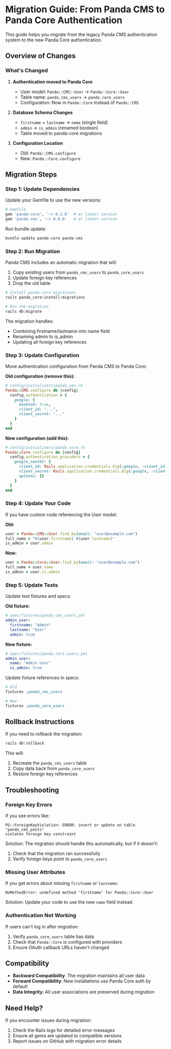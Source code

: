 # Migration Guide: From Panda CMS to Panda Core Authentication

This guide helps you migrate from the legacy Panda CMS authentication system to the new Panda Core authentication.

## Overview of Changes

### What's Changed

1. **Authentication moved to Panda Core**
   - User model: `Panda::CMS::User` → `Panda::Core::User`
   - Table name: `panda_cms_users` → `panda_core_users`
   - Configuration: Now in `Panda::Core` instead of `Panda::CMS`

2. **Database Schema Changes**
   - `firstname` + `lastname` → `name` (single field)
   - `admin` → `is_admin` (renamed boolean)
   - Table moved to panda-core migrations

3. **Configuration Location**
   - Old: `Panda::CMS.configure`
   - New: `Panda::Core.configure`

## Migration Steps

### Step 1: Update Dependencies

Update your Gemfile to use the new versions:

```ruby
# Gemfile
gem 'panda-core', '~> 0.2.0'  # or latest version
gem 'panda-cms', '~> 0.8.0'   # or latest version
```

Run bundle update:
```bash
bundle update panda-core panda-cms
```

### Step 2: Run Migration

Panda CMS includes an automatic migration that will:
1. Copy existing users from `panda_cms_users` to `panda_core_users`
2. Update foreign key references
3. Drop the old table

```bash
# Install panda-core migrations
rails panda_core:install:migrations

# Run the migration
rails db:migrate
```

The migration handles:
- Combining firstname/lastname into name field
- Renaming admin to is_admin
- Updating all foreign key references

### Step 3: Update Configuration

Move authentication configuration from Panda CMS to Panda Core:

**Old configuration (remove this):**
```ruby
# config/initializers/panda_cms.rb
Panda::CMS.configure do |config|
  config.authentication = {
    google: {
      enabled: true,
      client_id: "...",
      client_secret: "..."
    }
  }
end
```

**New configuration (add this):**
```ruby
# config/initializers/panda_core.rb
Panda::Core.configure do |config|
  config.authentication_providers = {
    google_oauth2: {
      client_id: Rails.application.credentials.dig(:google, :client_id),
      client_secret: Rails.application.credentials.dig(:google, :client_secret),
      options: {}
    }
  }
end
```

### Step 4: Update Your Code

If you have custom code referencing the User model:

**Old:**
```ruby
user = Panda::CMS::User.find_by(email: "user@example.com")
full_name = "#{user.firstname} #{user.lastname}"
is_admin = user.admin
```

**New:**
```ruby
user = Panda::Core::User.find_by(email: "user@example.com")
full_name = user.name
is_admin = user.is_admin
```

### Step 5: Update Tests

Update test fixtures and specs:

**Old fixture:**
```yaml
# spec/fixtures/panda_cms_users.yml
admin_user:
  firstname: "Admin"
  lastname: "User"
  admin: true
```

**New fixture:**
```yaml
# spec/fixtures/panda_core_users.yml
admin_user:
  name: "Admin User"
  is_admin: true
```

Update fixture references in specs:
```ruby
# Old
fixtures :panda_cms_users

# New
fixtures :panda_core_users
```

## Rollback Instructions

If you need to rollback the migration:

```bash
rails db:rollback
```

This will:
1. Recreate the `panda_cms_users` table
2. Copy data back from `panda_core_users`
3. Restore foreign key references

## Troubleshooting

### Foreign Key Errors

If you see errors like:
```
PG::ForeignKeyViolation: ERROR: insert or update on table "panda_cms_posts" 
violates foreign key constraint
```

Solution: The migration should handle this automatically, but if it doesn't:
1. Check that the migration ran successfully
2. Verify foreign keys point to `panda_core_users`

### Missing User Attributes

If you get errors about missing `firstname` or `lastname`:
```
NoMethodError: undefined method 'firstname' for Panda::Core::User
```

Solution: Update your code to use the new `name` field instead.

### Authentication Not Working

If users can't log in after migration:
1. Verify `panda_core_users` table has data
2. Check that `Panda::Core` is configured with providers
3. Ensure OAuth callback URLs haven't changed

## Compatibility

- **Backward Compatibility**: The migration maintains all user data
- **Forward Compatibility**: New installations use Panda Core auth by default
- **Data Integrity**: All user associations are preserved during migration

## Need Help?

If you encounter issues during migration:
1. Check the Rails logs for detailed error messages
2. Ensure all gems are updated to compatible versions
3. Report issues on GitHub with migration error details